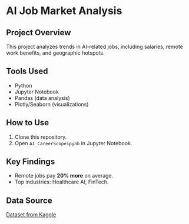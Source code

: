# AI Job Market Analysis  

## Project Overview  
This project analyzes trends in AI-related jobs, including salaries, remote work benefits, and geographic hotspots.  

## Tools Used  
- Python  
- Jupyter Notebook  
- Pandas (data analysis)  
- Plotly/Seaborn (visualizations)  

## How to Use  
1. Clone this repository.  
2. Open `AI_CareerScopeipynb` in Jupyter Notebook.  

## Key Findings  
- Remote jobs pay **20% more** on average.  
- Top industries: Healthcare AI, FinTech.  

## Data Source  
[Dataset from Kaggle](https://www.kaggle.com/datasets/uom190346a/ai-powered-job-market-insights)  
